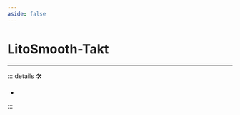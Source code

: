 ```yaml
---
aside: false
---
```

# LitoSmooth-Takt

---

<!-- =================================================== -->
<!-- =================================================== -->
<!-- =================================================== -->
<!-- =================================================== -->
<!-- =================================================== -->
::: details 🛠

-

:::
